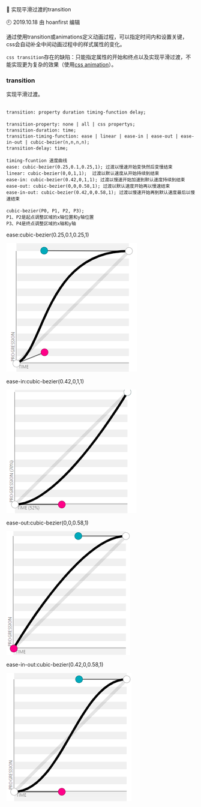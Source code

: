 🐾 实现平滑过渡的transition

🕘 2019.10.18 由 hoanfirst 编辑

通过使用transition或animations定义动画过程，可以指定时间内和设置关键，css会自动补全中间动画过程中的样式属性的变化。

`css transition`存在的缺陷：只能指定属性的开始和终点以及实现平滑过渡，不能实现更为复杂的效果（使用[css animation](https://github.com/hoanFir/blogs/blob/master/%E8%BF%87%E6%B8%A1%E4%B8%8E%E5%8A%A8%E7%94%BB/animation.md)）。

### transition

实现平滑过渡。

```

transition: property duration timing-function delay;

transition-property: none | all | css propertys;
transition-duration: time;
transition-timing-function: ease | linear | ease-in | ease-out | ease-in-out | cubic-bezier(n,n,n,n);
transition-delay: time; 

timing-fcuntion 速度曲线
ease: cubic-bezier(0.25,0.1,0.25,1); 过渡以慢速开始变快然后变慢结束
linear: cubic-bezier(0,0,1,1);  过渡以默认速度从开始持续到结束
ease-in: cubic-bezier(0.42,0,1,1); 过渡以慢速开始加速到默认速度持续到结束
ease-out: cubic-bezier(0,0,0.58,1); 过渡以默认速度开始再以慢速结束
ease-in-out: cubic-bezier(0.42,0,0.58,1); 过渡以慢速开始再到默认速度最后以慢速结束

cubic-bezier(P0, P1, P2, P3);
P1、P2是起点调整区域的x轴位置和y轴位置
P3、P4是终点调整区域的x轴和y轴

```

ease:cubic-bezier(0.25,0.1,0.25,1)

![](https://github.com/hoanFir/blogs/blob/master/%E8%BF%87%E6%B8%A1%E4%B8%8E%E5%8A%A8%E7%94%BB/images/ease.png?raw=true)


ease-in:cubic-bezier(0.42,0,1,1)

![](https://github.com/hoanFir/blogs/blob/master/%E8%BF%87%E6%B8%A1%E4%B8%8E%E5%8A%A8%E7%94%BB/images/ease-in-1.png?raw=true)


ease-out:cubic-bezier(0,0,0.58,1)

![](https://github.com/hoanFir/blogs/blob/master/%E8%BF%87%E6%B8%A1%E4%B8%8E%E5%8A%A8%E7%94%BB/images/ease-out.png?raw=true)

ease-in-out:cubic-bezier(0.42,0,0.58,1)

![](https://github.com/hoanFir/blogs/blob/master/%E8%BF%87%E6%B8%A1%E4%B8%8E%E5%8A%A8%E7%94%BB/images/ease-in-out.png?raw=true)
